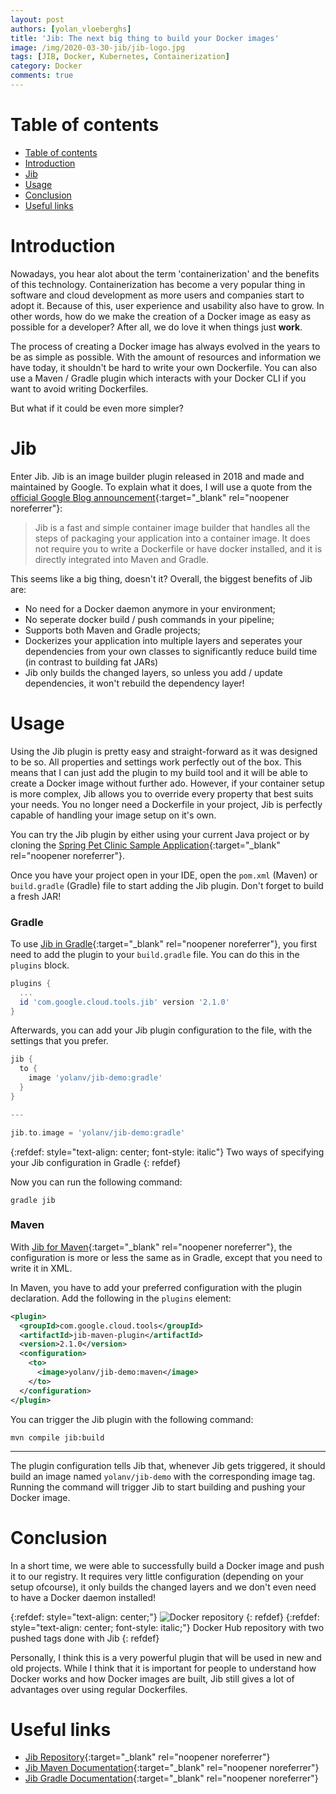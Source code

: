 ```yaml
---
layout: post
authors: [yolan_vloeberghs]
title: 'Jib: The next big thing to build your Docker images'
image: /img/2020-03-30-jib/jib-logo.jpg
tags: [JIB, Docker, Kubernetes, Containerization]
category: Docker
comments: true
---
```

# Table of contents
- [Table of contents](#table-of-contents)
- [Introduction](#introduction)
- [Jib](#jib)
- [Usage](#usage)
- [Conclusion](#conclusion)
- [Useful links](#useful-links)

# Introduction

Nowadays, you hear alot about the term 'containerization' and the benefits of this technology. Containerization has become a very popular thing in software and cloud development as more users and companies start to adopt it. Because of this, user experience and usability also have to grow. In other words, how do we make the creation of a Docker image as easy as possible for a developer? After all, we do love it when things just **work**.

The process of creating a Docker image has always evolved in the years to be as simple as possible. With the amount of resources and information we have today, it shouldn't be hard to write your own Dockerfile. You can also use a Maven / Gradle plugin which interacts with your Docker CLI if you want to avoid writing Dockerfiles.

But what if it could be even more simpler?
# Jib
Enter Jib. Jib is an image builder plugin released in 2018 and made and maintained by Google. To explain what it does, I will use a quote from the [official Google Blog announcement](https://cloud.google.com/blog/products/gcp/introducing-jib-build-java-docker-images-better){:target="_blank" rel="noopener noreferrer"}:

> Jib is a fast and simple container image builder that handles all the steps of packaging your application into a container image. It does not require you to write a Dockerfile or have docker installed, and it is directly integrated into Maven and Gradle.

This seems like a big thing, doesn't it? Overall, the biggest benefits of Jib are:
- No need for a Docker daemon anymore in your environment;
- No seperate docker build / push commands in your pipeline;
- Supports both Maven and Gradle projects;
- Dockerizes your application into multiple layers and seperates your dependencies from your own classes to significantly reduce build time (in contrast to building fat JARs)
- Jib only builds the changed layers, so unless you add / update dependencies, it won't rebuild the dependency layer!

# Usage
Using the Jib plugin is pretty easy and straight-forward as it was designed to be so. All properties and settings work perfectly out of the box. This means that I can just add the plugin to my build tool and it will be able to create a Docker image without further ado. 
However, if your container setup is more complex, Jib allows you to override every property that best suits your needs. You no longer need a Dockerfile in your project, Jib is perfectly capable of handling your image setup on it's own.

You can try the Jib plugin by either using your current Java project or by cloning the [Spring Pet Clinic Sample Application](#https://github.com/spring-projects/spring-petclinic){:target="_blank" rel="noopener noreferrer"}. 

Once you have your project open in your IDE, open the `pom.xml` (Maven) or `build.gradle` (Gradle) file to start adding the Jib plugin. Don't forget to build a fresh JAR!

### Gradle
To use [Jib in Gradle](https://github.com/GoogleContainerTools/jib/tree/master/jib-gradle-plugin){:target="_blank" rel="noopener noreferrer"}, you first need to add the plugin to your `build.gradle` file. You can do this in the `plugins` block.

~~~~groovy
plugins {
  ...
  id 'com.google.cloud.tools.jib' version '2.1.0'
}
~~~~

Afterwards, you can add your Jib plugin configuration to the file, with the settings that you prefer.

~~~~groovy
jib {
  to {
    image 'yolanv/jib-demo:gradle'
  }
}

---

jib.to.image = 'yolanv/jib-demo:gradle'
~~~~
{:refdef: style="text-align: center; font-style: italic"}
Two ways of specifying your Jib configuration in Gradle
{: refdef}


Now you can run the following command: 

`gradle jib`

### Maven
With [Jib for Maven](https://github.com/GoogleContainerTools/jib/tree/master/jib-maven-plugin){:target="_blank" rel="noopener noreferrer"}, the configuration is more or less the same as in Gradle, except that you need to write it in XML.

In Maven, you have to add your preferred configuration with the plugin declaration. Add the following in the `plugins` element:

```xml
<plugin>
  <groupId>com.google.cloud.tools</groupId>
  <artifactId>jib-maven-plugin</artifactId>
  <version>2.1.0</version>
  <configuration>
    <to>
      <image>yolanv/jib-demo:maven</image>
    </to>
  </configuration>
</plugin>
```

You can trigger the Jib plugin with the following command:

`mvn compile jib:build`

---
The plugin configuration tells Jib that, whenever Jib gets triggered, it should build an image named `yolanv/jib-demo` with the corresponding image tag.
Running the command will trigger Jib to start building and pushing your Docker image.

# Conclusion
In a short time, we were able to successfully build a Docker image and push it to our registry. It requires very little configuration (depending on your setup ofcourse), it only builds the changed layers 
and we don't even need to have a Docker daemon installed! 

{:refdef: style="text-align: center;"}
<img alt="Docker repository" src="{{ '/img/2020-03-30-jib/docker-repo.png' | prepend: site.baseurl }}" class="image fit" style="margin:0px auto; max-width: 750px;">
{: refdef}
{:refdef: style="text-align: center; font-style: italic;"}
Docker Hub repository with two pushed tags done with Jib
{: refdef}

Personally, I think this is a very powerful plugin that will be used in new and old projects. While I think that it is important for people to understand how Docker works and how Docker images are built, Jib still gives a lot of advantages over using
regular Dockerfiles. 

# Useful links
- [Jib Repository](#https://github.com/GoogleContainerTools/jib){:target="_blank" rel="noopener noreferrer"}
- [Jib Maven Documentation](#https://github.com/GoogleContainerTools/jib/tree/master/jib-maven-plugin){:target="_blank" rel="noopener noreferrer"}
- [Jib Gradle Documentation](#https://github.com/GoogleContainerTools/jib/tree/master/jib-gradle-plugin){:target="_blank" rel="noopener noreferrer"}

